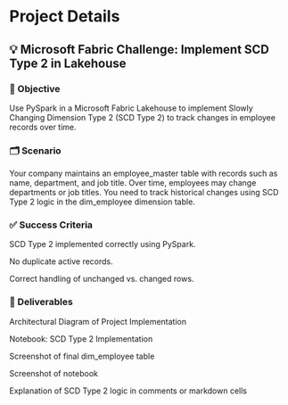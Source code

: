 # Project Details

## 💡 Microsoft Fabric Challenge: Implement SCD Type 2 in Lakehouse 

### 🎯 Objective

Use PySpark in a Microsoft Fabric Lakehouse to implement Slowly Changing Dimension Type 2 (SCD Type 2) to track changes in employee records over time.

### 🗂️ Scenario

Your company maintains an employee_master table with records such as name, department, and job title. Over time, employees may change departments or job titles. You need to track historical changes using SCD Type 2 logic in the dim_employee dimension table.


### ✅ Success Criteria

SCD Type 2 implemented correctly using PySpark.

No duplicate active records.

Correct handling of unchanged vs. changed rows.

### 📁 Deliverables 
Architectural Diagram of Project Implementation

Notebook: SCD Type 2 Implementation

Screenshot of final dim_employee table

Screenshot of notebook

Explanation of SCD Type 2 logic in comments or markdown cells
